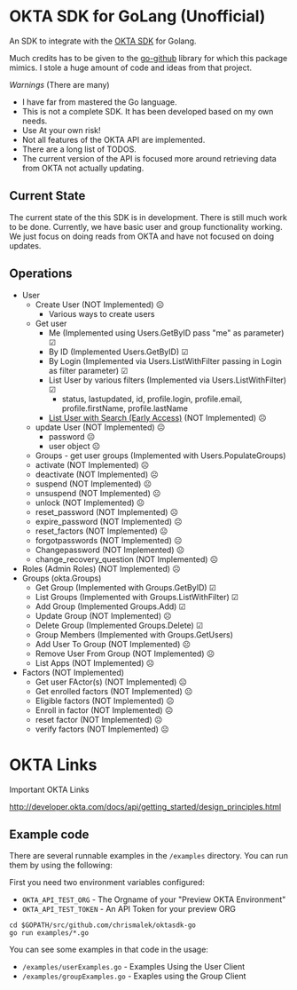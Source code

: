 # OKTA SDK for GoLang (Unofficial)

An SDK to integrate with the [OKTA SDK](http://developer.okta.com/documentation/) for Golang.

Much credits has to be given to the [go-github](https://github.com/google/go-github) library for which this package mimics. I stole a huge amount of code and ideas from that project. 




*Warnings* (There are many)

* I have far from mastered the Go language. 
* This is not a complete SDK. It has been developed based on my own needs.
* Use At your own risk!
* Not all features of the OKTA API are implemented.
* There are a long list of TODOS.
* The current version of the API is focused more around retrieving data from OKTA not actually updating. 


## Current State

The current state of the this SDK is in development. There is still much work to be done. Currently, we have basic user and group functionality working. We just focus on doing reads from OKTA and have not focused on doing updates.

## Operations

* User
  * Create User (NOT Implemented) &#9785;
      * Various ways to create users
  * Get user
      * Me (Implemented using Users.GetByID pass "me" as parameter)  &#9745;
      * By ID (Implemented Users.GetByID) &#9745;
      * By Login (Implemented via Users.ListWithFilter passing in Login as filter parameter)  &#9745;
      * List User by various filters (Implemented via Users.ListWithFilter)  &#9745;
          * status, lastupdated, id, profile.login, profile.email, profile.firstName, profile.lastName
	  * [List User with Search (Early Access)](http://developer.okta.com/docs/api/resources/users.html#list-users-with-search)   (NOT Implemented)  &#9785;
  * update User (NOT Implemented) &#9785;
      - password &#9785;
      - user object &#9785;
  * Groups - get user groups (Implemented with Users.PopulateGroups)
  * activate (NOT Implemented) &#9785;
  * deactivate (NOT Implemented) &#9785;
  * suspend (NOT Implemented) &#9785;
  * unsuspend (NOT Implemented) &#9785;
  * unlock (NOT Implemented) &#9785;
  * reset_password (NOT Implemented) &#9785;
  * expire_password (NOT Implemented) &#9785;
  * reset_factors (NOT Implemented) &#9785;
  * forgotpasswords (NOT Implemented) &#9785;
  * Changepassword (NOT Implemented) &#9785;
  * change_recovery_question (NOT Implemented) &#9785;
* Roles (Admin Roles) (NOT Implemented) &#9785;
* Groups (okta.Groups)
    - Get Group (Implemented with Groups.GetByID) &#9745;
    - List Groups (Implemented with Groups.ListWithFilter) &#9745;
    - Add Group (Implemented Groups.Add) &#9745;
    - Update Group (NOT Implemented) &#9785;
    - Delete Group (Implemented Groups.Delete) &#9745;
    - Group Members (Implemented with Groups.GetUsers)
    - Add User To Group (NOT Implemented) &#9785;
    - Remove User From Group (NOT Implemented) &#9785;
    - List Apps (NOT Implemented) &#9785;
* Factors (NOT Implemented)
    - Get user FActor(s) (NOT Implemented) &#9785;
    - Get enrolled factors (NOT Implemented) &#9785;
    - Eligible factors (NOT Implemented) &#9785;
    - Enroll in factor (NOT Implemented) &#9785;
    - reset factor (NOT Implemented) &#9785;
    - verify factors (NOT Implemented) &#9785;



# OKTA Links

Important OKTA Links

http://developer.okta.com/docs/api/getting_started/design_principles.html



## Example code


There are several runnable examples in the `/examples` directory. You can run them by using the following:

First you need two environment variables configured:

* `OKTA_API_TEST_ORG` - The Orgname of your "Preview OKTA Environment"
* `OKTA_API_TEST_TOKEN` - An API Token for your preview ORG

```
cd $GOPATH/src/github.com/chrismalek/oktasdk-go
go run examples/*.go
```

You can see some examples in that code in the usage:

* `/examples/userExamples.go` - Examples Using the User Client
* `/examples/groupExamples.go` - Exaples using the Group Client







